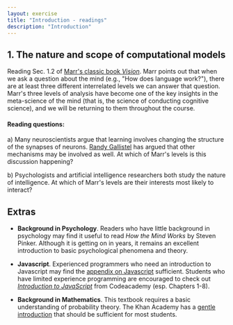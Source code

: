 ```yaml
---
layout: exercise
title: "Introduction - readings"
description: "Introduction" 
---
```


## 1. The nature and scope of computational models

Reading Sec. 1.2 of [Marr's classic book *Vision*](http://ling.umd.edu/~idsardi/728/Marr/Marr%20%27Vision%27%20Ch%201.pdf). Marr points out that when we ask a question about the mind (e.g., "How does language work?"), there are at least three different interrelated levels we can answer that question. Marr's three levels of analysis have become one of the key insights in the meta-science of the mind (that is, the science of conducting cognitive science), and we will be returning to them throughout the course. 

#### Reading questions:
a) Many neuroscientists argue that learning involves changing the structure of the synapses of neurons. [Randy Gallistel](http://psych.rutgers.edu/faculty-profiles-a-contacts/96-charles-randy-gallistel) has argued that other mechanisms may be involved as well. At which of Marr's levels is this discussion happening?

b) Psychologists and artificial intelligence researchers both study the nature of intelligence. At which of Marr's levels are their interests most likely to interact?

## Extras

* **Background in Psychology**. Readers who have little background in psychology may find it useful to read *How the Mind Works* by Steven Pinker. Although it is getting on in years, it remains an excellent introduction to basic psychological phenomena and theory. 

* **Javascript**. Experienced programmers who need an introduction to Javascript may find the [appendix on Javascript](13-appendix-js-basics.html) sufficient. Students who have limited experience programming are encouraged to check out [*Introduction to JavaScript*](https://www.codecademy.com/learn/introduction-to-javascript) from Codeacademy (esp. Chapters 1-8). 

* **Background in Mathematics**. This textbook requires a basic understanding of probability theory. The Khan Academy has a [gentle introduction](https://www.khanacademy.org/math/statistics-probability/probability-library) that should be sufficient for most students. 